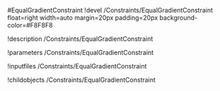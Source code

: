 <!-- MOOSE Object Documentation Stub: Remove this when content is added. -->
#EqualGradientConstraint
!devel /Constraints/EqualGradientConstraint float=right width=auto margin=20px padding=20px background-color=#F8F8F8

!description /Constraints/EqualGradientConstraint

!parameters /Constraints/EqualGradientConstraint

!inputfiles /Constraints/EqualGradientConstraint

!childobjects /Constraints/EqualGradientConstraint
